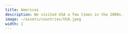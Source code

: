 ```yaml
---
title: Americas
description: We visited USA a few times in the 2000s.
image: ~/assets/countries/USA.jpeg
width: 1
---
```

